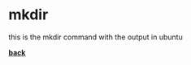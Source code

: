 # mkdir
this is the mkdir command with the output in ubuntu

[**back**](https://github.com/varundevs/ubuntu-linux/tree/main/exp2)
